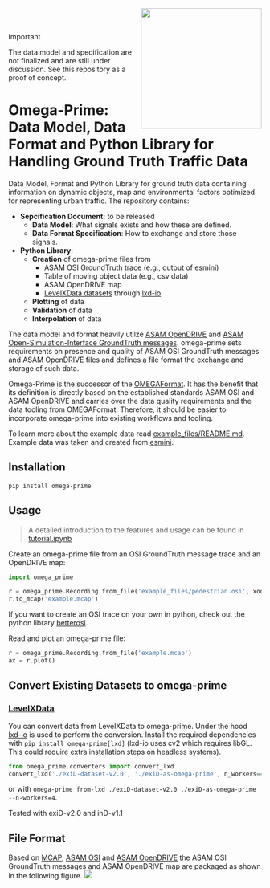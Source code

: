 <img src="https://www.ika.rwth-aachen.de/images/ika-logo-a-blau-blau-rgb.svg" align="right" width="240"> 
</br>
</br>

> [!IMPORTANT]  
> The data model and specification are not finalized and are still under discussion. See this repository as a proof of concept.


# Omega-Prime: Data Model, Data Format and Python Library for Handling Ground Truth Traffic Data 
Data Model, Format and Python Library for ground truth data containing information on dynamic objects, map and environmental factors optimized for representing urban traffic. The repository contains:
- **Sepcification Document:** to be released
    - **Data Model**: What signals exists and how these are defined.
    - **Data Format Specification**: How to exchange and store those signals.
- **Python Library**: 
    - **Creation** of omega-prime files from
        - ASAM OSI GroundTruth trace (e.g., output of esmini)
        - Table of moving object data (e.g., csv data)
        - ASAM OpenDRIVE map
        - [LevelXData datasets](https://levelxdata.com/) through [lxd-io](https://github.com/lenvt/lxd-io)
    - **Plotting** of data
    - **Validation** of data
    - **Interpolation** of data

The data model and format heavily utilze [ASAM OpenDRIVE](https://publications.pages.asam.net/standards/ASAM_OpenDRIVE/ASAM_OpenDRIVE_Specification/latest/specification/index.html#) and [ASAM Open-Simulation-Interface GroundTruth messages](https://opensimulationinterface.github.io/osi-antora-generator/asamosi/V3.7.0/specification/index.html). omega-prime sets requirements on presence and quality of ASAM OSI GroundTruth messages and ASAM OpenDRIVE files and defines a file format the exchange and storage of such data.

Omega-Prime is the successor of the [OMEGAFormat](https://github.com/ika-rwth-aachen/omega_format). It has the benefit that its definition is directly based on the established standards ASAM OSI and ASAM OpenDRIVE and carries over the data quality requirements and the data tooling from OMEGAFormat. Therefore, it should be easier to incorporate omega-prime into existing workflows and tooling. 

To learn more about the example data read [example_files/README.md](https://github.com/ika-rwth-aachen/omega-prime/blob/main/example_files/README.md). Example data was taken and created from [esmini](https://github.com/esmini/esmini).

## Installation
`pip install omega-prime`

## Usage
> A detailed introduction to the features and usage can be found in [tutorial.ipynb](https://github.com/ika-rwth-aachen/omega-prime/blob/main/tutorial.ipynb)

Create an omega-prime file from an OSI GroundTruth message trace and an OpenDRIVE map:
```python
import omega_prime

r = omega_prime.Recording.from_file('example_files/pedestrian.osi', xodr_path='example_files/fabriksgatan.xodr')
r.to_mcap('example.mcap')
```

If you want to create an OSI trace on your own in python, check out the python library [betterosi](https://github.com/ika-rwth-aachen/betterosi).

Read and plot an omega-prime file:

<!--pytest-codeblocks:cont-->
```python
r = omega_prime.Recording.from_file('example.mcap')
ax = r.plot()
```
## Convert Existing Datasets to omega-prime
### [LevelXData](https://levelxdata.com/)
You can convert data from LevelXData to omega-prime. Under the hood [lxd-io](https://github.com/lenvt/lxd-io) is used to perform the conversion.
Install the required dependencies with `pip install omega-prime[lxd]` (lxd-io uses cv2 which requires libGL. This could require extra installation steps on headless systems).

<!--pytest.mark.skip-->
```python
from omega_prime.converters import convert_lxd
convert_lxd('./exiD-dataset-v2.0', './exiD-as-omega-prime', n_workers=4)
```

or with `omega-prime from-lxd ./exiD-dataset-v2.0 ./exiD-as-omega-prime --n-workers=4`.

Tested with exiD-v2.0 and inD-v1.1

## File Format
Based on [MCAP](https://mcap.dev/), [ASAM OSI](https://opensimulationinterface.github.io/osi-antora-generator/asamosi/latest/specification/index.html) and [ASAM OpenDRIVE](https://publications.pages.asam.net/standards/ASAM_OpenDRIVE/ASAM_OpenDRIVE_Specification/latest/specification/index.html#) the ASAM OSI GroundTruth messages and ASAM OpenDRIVE map are packaged as shown in the following figure.
![](https://github.com/ika-rwth-aachen/omega-prime/blob/main/omega_specification.svg)
